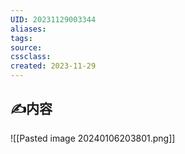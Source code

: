 ```yaml
---
UID: 20231129003344 
aliases: 
tags: 
source: 
cssclass: 
created: 2023-11-29
---
```


## ✍内容
![[Pasted image 20240106203801.png]]

